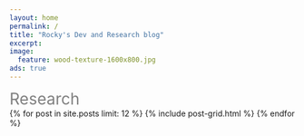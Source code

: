 ```yaml
---
layout: home
permalink: /
title: "Rocky's Dev and Research blog"
excerpt:
image:
  feature: wood-texture-1600x800.jpg
ads: true
---
```


<div style="text-align:left">
  <span style = " font-size:2em;  color: gray;">
    Research
  </span>
</div>
<div class="tiles">
    {% for post in site.posts limit: 12 %}
        {% include post-grid.html %}
    {% endfor %}
</div>
